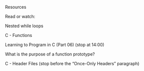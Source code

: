 Resources

Read or watch:

Nested while loops

C - Functions

Learning to Program in C (Part 06) (stop at 14:00)

What is the purpose of a function prototype?

C - Header Files (stop before the “Once-Only Headers” paragraph)
